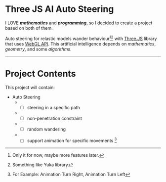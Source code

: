
# Three JS AI Auto Steering

I LOVE ***mathematics*** and ***programming***, so I decided to create a project based on both of them.


Auto steering for relastic models wander behaviour[^1][^2] with [Three.JS](https://threejs.org "Three JS Official website") library that uses [WebGL API](https://www.khronos.org/api/webgl). This artificial intelligence depends on *mathematics*, *geometry*, and some *algorithms*.


---


# Project Contents

This project will contain:  
- Auto Steering
	- - [ ] steering in a specific path
	- - [ ] non-penetration constraint
	- - [ ] random wandering
	- - [ ] support animation for specific movements [^3]

[^1]: Only it for now, maybe more features later.
[^2]: Something like Yuka library
[^3]: For Example: Animation Turn Right, Animation Turn Left
